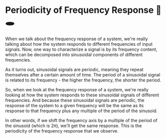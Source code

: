 # Periodicity of Frequency Response 🐇🕳
When we talk about the frequency response of a system, we're really talking about how the system responds to different frequencies of input signals. Now, one way to characterize a signal is by its frequency content, which can be decomposed into sinusoidal components of different frequencies.

As it turns out, sinusoidal signals are periodic, meaning they repeat themselves after a certain amount of time. The period of a sinusoidal signal is related to its frequency - the higher the frequency, the shorter the period.

So, when we look at the frequency response of a system, we're really looking at how the system responds to these sinusoidal signals of different frequencies. And because these sinusoidal signals are periodic, the response of the system to a given frequency will be the same as its response to that frequency plus any multiple of the period of the sinusoid.

In other words, if we shift the frequency axis by a multiple of the period of the sinusoid (which is 2π), we'll get the same response. This is the periodicity of the frequency response that we observe.